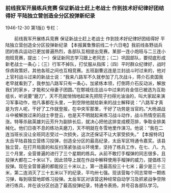 ### 前线我军开展练兵竞赛  保证新战士赶上老战士  作到技术好纪律好团结得好  平陆独立营创造全分区投弹新纪录

1946-12-30
第1版()
专栏：

　　前线我军开展练兵竞赛
    保证新战士赶上老战士
    作到技术好纪律好团结得好
    平陆独立营创造全分区投弹新纪录
    【本报冀鲁豫前线二十六日电】我前线各野战兵团的练兵运动已更加普遍热烈，各部队互相提出竞赛。某部一连小炮班与二三连小炮班竞赛，提出：（一）保证新同志学习跟上老同志；（二）巩固部队，要彻底形成新老战士一条心；（三）行军不掉队，打仗服从指挥；（四）平时群众纪律好，战时俘虏政策好。其他各班之间也互相竞赛。五班副曹远连是兰封战斗时过来的，他对上官村战斗过来的新战士说：“我来八路军不久就参加了几次战斗，蒋介石卖国我老早就看到了，我参加八路军只有一条心，加紧练本领，打倒蒋介石反动派，解放我们的家乡，才能和父母妻子团圆。”在鄄城任庄战斗中过来的肖金信已被选为互助组长，听说要“磨刀”，天不亮就悄悄地起来先把院子扫得光油油的，叫大家起来演习军事动作，他凡事都在头里，一到空隙他就给新来的战士解释说：“八路军才真是为穷人呢，干好了工作就登报，在中央军那里，干好了功劳是当官的。”大杨湖战斗中被解放过来的战士李登云，也是天不明就起来练习战斗动作，战斗热情空前高涨。特等杀敌英雄刘云芳升为副排长后，就决心把他这排变成模范排，争取全排美械化。他们日夜不息的练功夫磨刀，天不明就在冬雪地里作演习。他说：“我在二连当班长没让全班同志受过一次损失，这次还保证不让大家受损失。”
    【本报特讯】太岳平陆县独立营练习投弹，创造全分区的最高纪录，太岳军区特通令嘉奖。该县独立营，在打开局面的和反扫荡紧张战斗环境里，坚持了练兵工作，在七、八、九三个月里，全营普遍的进行了三个星期的练兵。从前不敢打手榴弹的同志很多，且投弹大都在二十米以下。因此领导上就在作战中解释使用手榴弹的威力，提倡练习投弹。现在全营普遍的都能投三十米以上，第一连最高投三十七米；最少是三十三米，第二连消灭了三十五米以下的纪录，平均卅七强。现该营每个同志常带一颗练习弹，每到宿营地即练习投弹。太岳军区对该营这种经常自动学习及抓紧战争空隙进行练兵，并在该分区创造了最高投弹纪录，特通令表扬，并号召各部队学习。
